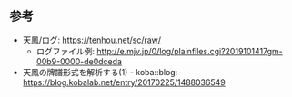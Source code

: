 ## 参考

- 天鳳/ログ: https://tenhou.net/sc/raw/
    - ログファイル例: http://e.mjv.jp/0/log/plainfiles.cgi?2019101417gm-00b9-0000-de0dceda
-  天鳳の牌譜形式を解析する(1) - koba::blog: https://blog.kobalab.net/entry/20170225/1488036549
